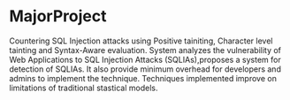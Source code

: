 # MajorProject
Countering SQL Injection attacks using Positive tainiting, Character level tainting and Syntax-Aware evaluation.
System analyzes the vulnerability of Web Applications to SQL Injection Attacks (SQLIAs),proposes a system for detection of SQLIAs.
It also provide minimum overhead for developers and admins to implement the technique.
Techniques implemented improve on limitations of traditional stastical models.

